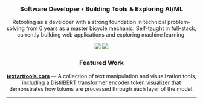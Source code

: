   <div align="center">

  ### Software Developer • Building Tools & Exploring AI/ML

  Retooling as a developer with a strong foundation in technical
  problem-solving from 6 years as a master bicycle mechanic. Self-taught in
  full-stack, currently building web applications and
  exploring machine learning.

  ![](https://github-readme-stats.vercel.app/api?username=humanjesse&show_icons=true&theme=github_dark&count_private=true&hide_border=true&bg_color=0d1117&title_color=58a6ff&icon_color=58a6ff&text_color=c9d1d9)
  ![](https://github-readme-stats.vercel.app/api/top-langs/?username=humanjesse&layout=compact&theme=github_dark&hide_border=true&bg_color=0d1117&title_color=58a6ff&text_color=c9d1d9)

  ### Featured Work

  **[textarttools.com](https://textarttools.com)** — A collection of text
  manipulation and visualization tools, including a DistilBERT transformer
  encoder [token visualizer](https://textarttools.com/Tokenviz) that demonstrates how tokens are processed
  through each layer of the model.

  ---

  </div>
